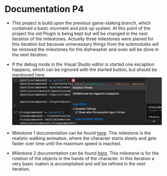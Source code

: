 # Documentation P4

* This project is build upon the previous game-staking branch, which contained a basic movment and pick up system. At this point of the project the old Plugin is being kept but will be changed in the next iteration of the milestones. Actuelly three milestones were planed for this iteration but because unnecessary things from the submodules will be removed the milestones for the dishwasher and oven will be done in the next iteration.

* If the debug mode in the Visual Studio editor is started one excaption happens, which can be irgnored with the started button, but should be mentioned here. ![](Img/Exception.PNG "Exception during debug start.")  

* Milestone 1 documentation can be found [here](Milestone1.md). This milestone is the realistic walking animation, where the character starts slowly and gets faster over time until the maximum speed is reached.   

* Milestone 2 documentation can be found [here](Milestone2.md). This milestone is for the rotation of the objects in the hands of the character. In this iteration a very basic roation is accomplished and will be refined in the next iteration.   

